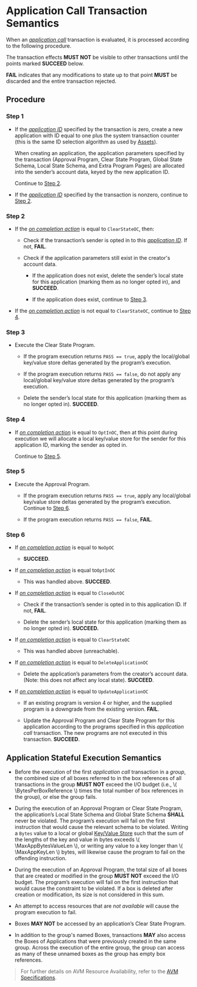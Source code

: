 $$
\newcommand \Box {\mathrm{Box}}
\newcommand \BytesPerBoxReference {\Box_{\mathrm{IO}}}
$$

# Application Call Transaction Semantics

When an [_application call_](./ledger-txn-application-call.md) transaction is evaluated,
it is processed according to the following procedure.

The transaction effects **MUST NOT** be visible to other transactions until the
points marked **SUCCEED** below.

**FAIL** indicates that any modifications to state up to that point **MUST** be
discarded and the entire transaction rejected.

## Procedure

### Step 1

- If the [_application ID_](./ledger-txn-application-call.md#application-id) specified
by the transaction is zero, create a new application with ID equal to one plus the
system transaction counter (this is the same ID selection algorithm as used by [Assets](./ledger-txn-semantics-asset.md#asset-configuration)).

    When creating an application, the application parameters specified by the transaction
    (Approval Program, Clear State Program, Global State Schema, Local State Schema,
    and Extra Program Pages) are allocated into the sender’s account data, keyed
    by the new application ID.

    Continue to [Step 2](#step-2).

- If the [_application ID_](./ledger-txn-application-call.md#application-id) specified
by the transaction is nonzero, continue to [Step 2](#step-2).

### Step 2

- If the [_on completion action_](./ledger-txn-application-call.md#on-completion-action)
is equal to  `ClearStateOC`, then:

  - Check if the transaction’s sender is opted in to this [_application ID_](./ledger-txn-application-call.md#application-id).
  If not, **FAIL**.

  - Check if the application parameters still exist in the creator's account data.
  
    - If the application does not exist, delete the sender’s local state for this
    application (marking them as no longer opted in), and **SUCCEED**.

    - If the application does exist, continue to [Step 3](#step-3).

- If the [_on completion action_](./ledger-txn-application-call.md#on-completion-action)
is not equal to `ClearStateOC`, continue to [Step 4](#step-4).

### Step 3

- Execute the Clear State Program.

  - If the program execution returns `PASS == true`, apply the local/global key/value
  store deltas generated by the program’s execution.

  - If the program execution returns `PASS == false`, do not apply any local/global
  key/value store deltas generated by the program’s execution.

  - Delete the sender’s local state for this application (marking them as no longer
  opted in). **SUCCEED**.

### Step 4

- If [_on completion action_](./ledger-txn-application-call.md#on-completion-action)
is equal to `OptInOC`, then at this point during execution we will allocate a local
key/value store for the sender for this application ID, marking the sender as opted
in.

  Continue to [Step 5](#step-5).

### Step 5

- Execute the Approval Program.

  - If the program execution returns `PASS == true`, apply any local/global key/value
  store deltas generated by the program’s execution. Continue to [Step 6](#step-6).

  - If the program execution returns `PASS == false`, **FAIL**.

### Step 6

- If [_on completion action_](./ledger-txn-application-call.md#on-completion-action)
is equal to `NoOpOC`

  - **SUCCEED**.

- If [_on completion action_](./ledger-txn-application-call.md#on-completion-action)
is equal to`OptInOC`

  - This was handled above. **SUCCEED**.

- If [_on completion action_](./ledger-txn-application-call.md#on-completion-action)
is equal to `CloseOutOC`

  - Check if the transaction’s sender is opted in to this application ID. If not,
  **FAIL**.

  - Delete the sender’s local state for this application (marking them as no longer
  opted in). **SUCCEED.**

- If [_on completion action_](./ledger-txn-application-call.md#on-completion-action)
is equal to `ClearStateOC`

  - This was handled above (unreachable).

- If [_on completion action_](./ledger-txn-application-call.md#on-completion-action)
is equal to `DeleteApplicationOC`

  - Delete the application’s parameters from the creator’s account data. (Note:
  this does not affect any local state). **SUCCEED**.

- If [_on completion action_](./ledger-txn-application-call.md#on-completion-action)
is equal to `UpdateApplicationOC`

  - If an existing program is version 4 or higher, and the supplied program is a
  downgrade from the existing version. **FAIL**.

  - Update the Approval Program and Clear State Program for this application according
  to the programs specified in this _application call_ transaction. The new programs
  are not executed in this transaction. **SUCCEED**.

## Application Stateful Execution Semantics

- Before the execution of the first _application call_ transaction in a _group_,
the combined size of all boxes referred to in the box references of all transactions
in the group **MUST NOT** exceed the I/O budget (i.e., \\( \BytesPerBoxReference \\)
times the total number of box references in the group), or else the group fails.

- During the execution of an Approval Program or Clear State Program, the application’s
Local State Schema and Global State Schema **SHALL** never be violated. The program’s
execution will fail on the first instruction that would cause the relevant schema
to be violated. Writing a `Bytes` value to a local or global [Key/Value Store](./ledger-applications.md#keyvalue-stores)
such that the sum of the lengths of the key and value in bytes exceeds \\( \MaxAppBytesValueLen \\),
or writing any value to a key longer than \\( \MaxAppKeyLen \\) bytes, will likewise
cause the program to fail on the offending instruction.

- During the execution of an Approval Program, the total size of all boxes that are
created or modified in the group **MUST NOT** exceed the I/O budget. The program’s
execution will fail on the first instruction that would cause the constraint to be
violated. If a box is deleted after creation or modification, its size is not considered
in this sum.

- An attempt to access resources that are _not available_ will cause the program
execution to fail.

- Boxes **MAY NOT** be accessed by an application’s Clear State Program.

- In addition to the group's named Boxes, transactions **MAY** also access the Boxes
of Applications that were previously created in the same group. Across the execution
of the entire group, the group can access as many of these unnamed boxes as the group
has empty box references.

> For further details on AVM Resource Availability, refer to the [AVM Specifications](../avm/avm-mode-applications.md#resource-availability).